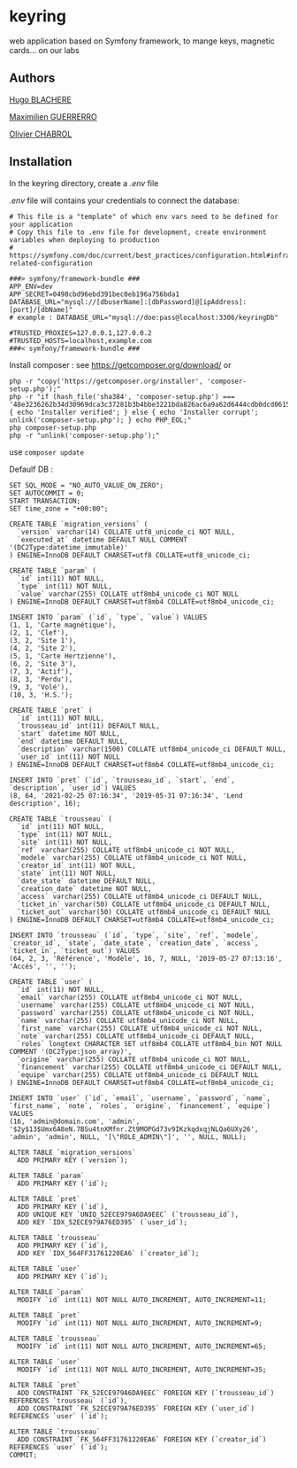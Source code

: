 # keyring

web application based on Symfony framework, to mange keys, magnetic cards... on our labs

## Authors
[Hugo BLACHERE](https://github.com/yugohug0)

[Maximilien GUERRERRO](https://github.com/GsxLephoque)

[Olivier CHABROL](https://github.com/olivierChabrol)

## Installation
In the keyring directory, create a *.env* file 

*.env* file will contains your credentials to connect the database:
```
# This file is a "template" of which env vars need to be defined for your application
# Copy this file to .env file for development, create environment variables when deploying to production
# https://symfony.com/doc/current/best_practices/configuration.html#infrastructure-related-configuration

###> symfony/framework-bundle ###
APP_ENV=dev
APP_SECRET=0498cbd96ebd391bec0eb196a756bda1
DATABASE_URL="mysql://[dbuserName]:[dbPassword]@[ipAddress]:[port]/[dbName]"
# example : DATABASE_URL="mysql://doe:pass@localhost:3306/keyringDb"

#TRUSTED_PROXIES=127.0.0.1,127.0.0.2
#TRUSTED_HOSTS=localhost,example.com
###< symfony/framework-bundle ###
```

Install composer : see https://getcomposer.org/download/ or
```
php -r "copy('https://getcomposer.org/installer', 'composer-setup.php');"
php -r "if (hash_file('sha384', 'composer-setup.php') === '48e3236262b34d30969dca3c37281b3b4bbe3221bda826ac6a9a62d6444cdb0dcd0615698a5cbe587c3f0fe57a54d8f5') { echo 'Installer verified'; } else { echo 'Installer corrupt'; unlink('composer-setup.php'); } echo PHP_EOL;"
php composer-setup.php
php -r "unlink('composer-setup.php');"
```


use
```composer update```

Defaulf DB :
```
SET SQL_MODE = "NO_AUTO_VALUE_ON_ZERO";
SET AUTOCOMMIT = 0;
START TRANSACTION;
SET time_zone = "+00:00";

CREATE TABLE `migration_versions` (
  `version` varchar(14) COLLATE utf8_unicode_ci NOT NULL,
  `executed_at` datetime DEFAULT NULL COMMENT '(DC2Type:datetime_immutable)'
) ENGINE=InnoDB DEFAULT CHARSET=utf8 COLLATE=utf8_unicode_ci;

CREATE TABLE `param` (
  `id` int(11) NOT NULL,
  `type` int(11) NOT NULL,
  `value` varchar(255) COLLATE utf8mb4_unicode_ci NOT NULL
) ENGINE=InnoDB DEFAULT CHARSET=utf8mb4 COLLATE=utf8mb4_unicode_ci;

INSERT INTO `param` (`id`, `type`, `value`) VALUES
(1, 1, 'Carte magnétique'),
(2, 1, 'Clef'),
(3, 2, 'Site 1'),
(4, 2, 'Site 2'),
(5, 1, 'Carte Hertzienne'),
(6, 2, 'Site 3'),
(7, 3, 'Actif'),
(8, 3, 'Perdu'),
(9, 3, 'Volé'),
(10, 3, 'H.S.');

CREATE TABLE `pret` (
  `id` int(11) NOT NULL,
  `trousseau_id` int(11) DEFAULT NULL,
  `start` datetime NOT NULL,
  `end` datetime DEFAULT NULL,
  `description` varchar(1500) COLLATE utf8mb4_unicode_ci DEFAULT NULL,
  `user_id` int(11) NOT NULL
) ENGINE=InnoDB DEFAULT CHARSET=utf8mb4 COLLATE=utf8mb4_unicode_ci;

INSERT INTO `pret` (`id`, `trousseau_id`, `start`, `end`, `description`, `user_id`) VALUES
(8, 64, '2021-02-25 07:16:34', '2019-05-31 07:16:34', 'Lend description', 16);

CREATE TABLE `trousseau` (
  `id` int(11) NOT NULL,
  `type` int(11) NOT NULL,
  `site` int(11) NOT NULL,
  `ref` varchar(255) COLLATE utf8mb4_unicode_ci NOT NULL,
  `modele` varchar(255) COLLATE utf8mb4_unicode_ci NOT NULL,
  `creator_id` int(11) NOT NULL,
  `state` int(11) NOT NULL,
  `date_state` datetime DEFAULT NULL,
  `creation_date` datetime NOT NULL,
  `access` varchar(255) COLLATE utf8mb4_unicode_ci DEFAULT NULL,
  `ticket_in` varchar(50) COLLATE utf8mb4_unicode_ci DEFAULT NULL,
  `ticket_out` varchar(50) COLLATE utf8mb4_unicode_ci DEFAULT NULL
) ENGINE=InnoDB DEFAULT CHARSET=utf8mb4 COLLATE=utf8mb4_unicode_ci;

INSERT INTO `trousseau` (`id`, `type`, `site`, `ref`, `modele`, `creator_id`, `state`, `date_state`, `creation_date`, `access`, `ticket_in`, `ticket_out`) VALUES
(64, 2, 3, 'Référence', 'Modèle', 16, 7, NULL, '2019-05-27 07:13:16', 'Accés', '', '');

CREATE TABLE `user` (
  `id` int(11) NOT NULL,
  `email` varchar(255) COLLATE utf8mb4_unicode_ci NOT NULL,
  `username` varchar(255) COLLATE utf8mb4_unicode_ci NOT NULL,
  `password` varchar(255) COLLATE utf8mb4_unicode_ci NOT NULL,
  `name` varchar(255) COLLATE utf8mb4_unicode_ci NOT NULL,
  `first_name` varchar(255) COLLATE utf8mb4_unicode_ci NOT NULL,
  `note` varchar(255) COLLATE utf8mb4_unicode_ci DEFAULT NULL,
  `roles` longtext CHARACTER SET utf8mb4 COLLATE utf8mb4_bin NOT NULL COMMENT '(DC2Type:json_array)',
  `origine` varchar(255) COLLATE utf8mb4_unicode_ci NOT NULL,
  `financement` varchar(255) COLLATE utf8mb4_unicode_ci DEFAULT NULL,
  `equipe` varchar(255) COLLATE utf8mb4_unicode_ci DEFAULT NULL
) ENGINE=InnoDB DEFAULT CHARSET=utf8mb4 COLLATE=utf8mb4_unicode_ci;

INSERT INTO `user` (`id`, `email`, `username`, `password`, `name`, `first_name`, `note`, `roles`, `origine`, `financement`, `equipe`) VALUES
(16, 'admin@domain.com', 'admin', '$2y$13$Umx6A8eN.7BSu4tnXMfnr.Zt9MOPGd73v9IKzkqdxqjNLQa6UXy26', 'admin', 'admin', NULL, '[\"ROLE_ADMIN\"]', '', NULL, NULL);

ALTER TABLE `migration_versions`
  ADD PRIMARY KEY (`version`);

ALTER TABLE `param`
  ADD PRIMARY KEY (`id`);

ALTER TABLE `pret`
  ADD PRIMARY KEY (`id`),
  ADD UNIQUE KEY `UNIQ_52ECE979A6DA9EEC` (`trousseau_id`),
  ADD KEY `IDX_52ECE979A76ED395` (`user_id`);

ALTER TABLE `trousseau`
  ADD PRIMARY KEY (`id`),
  ADD KEY `IDX_564FF31761220EA6` (`creator_id`);

ALTER TABLE `user`
  ADD PRIMARY KEY (`id`);

ALTER TABLE `param`
  MODIFY `id` int(11) NOT NULL AUTO_INCREMENT, AUTO_INCREMENT=11;

ALTER TABLE `pret`
  MODIFY `id` int(11) NOT NULL AUTO_INCREMENT, AUTO_INCREMENT=9;

ALTER TABLE `trousseau`
  MODIFY `id` int(11) NOT NULL AUTO_INCREMENT, AUTO_INCREMENT=65;

ALTER TABLE `user`
  MODIFY `id` int(11) NOT NULL AUTO_INCREMENT, AUTO_INCREMENT=35;

ALTER TABLE `pret`
  ADD CONSTRAINT `FK_52ECE979A6DA9EEC` FOREIGN KEY (`trousseau_id`) REFERENCES `trousseau` (`id`),
  ADD CONSTRAINT `FK_52ECE979A76ED395` FOREIGN KEY (`user_id`) REFERENCES `user` (`id`);

ALTER TABLE `trousseau`
  ADD CONSTRAINT `FK_564FF31761220EA6` FOREIGN KEY (`creator_id`) REFERENCES `user` (`id`);
COMMIT;
```